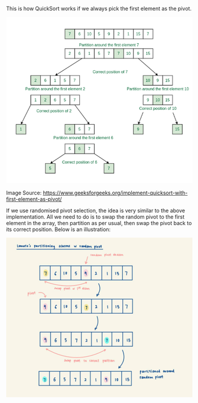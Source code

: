 This is how QuickSort works if we always pick the first element as the pivot. 

![QuickSort with first element as pivot](../../../../../assets/QuickSortFirstPivot.png)

Image Source: https://www.geeksforgeeks.org/implement-quicksort-with-first-element-as-pivot/

If we use randomised pivot selection, the idea is very similar to the above implementation. All we 
need to do is to swap the random pivot to the first element in the array, then partition as per usual, 
then swap the pivot back to its correct position. Below is an illustration: 

![Lomuto's QuickSort with random pivot](../../../../../assets/QuickSortRandomPivot.jpeg)